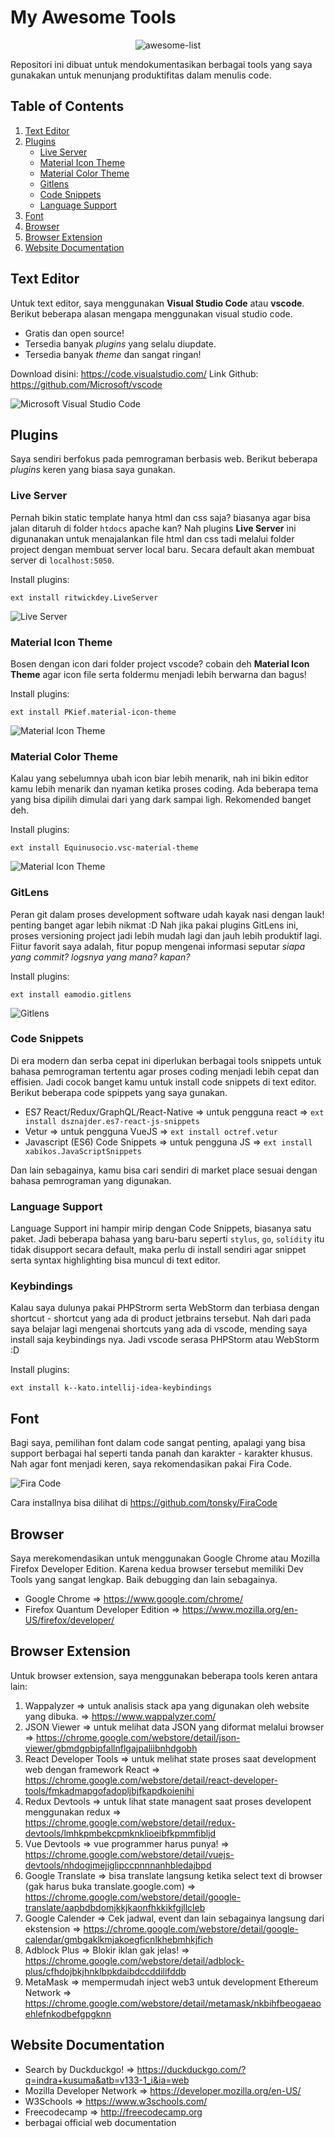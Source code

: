 # My Awesome Tools

<center> <img src="./img/awesome.svg" alt="awesome-list" style="max-height: 200px"> </center>

Repositori ini dibuat untuk mendokumentasikan berbagai tools yang saya gunakakan untuk menunjang produktifitas dalam menulis code.

## Table of Contents
1. [Text Editor](#text-editor)
2. [Plugins](#plugins)
    - [Live Server](#live-server)
    - [Material Icon Theme](#material-icon-theme)
    - [Material Color Theme](#material-color-theme)
    - [Gitlens](#gitlens)
    - [Code Snippets](#code-snippets)
    - [Language Support](#language-support)
3. [Font](#font)
4. [Browser](#browser)
5. [Browser Extension](#browser-extension)
6. [Website Documentation](#web-documentation)

## Text Editor

Untuk text editor, saya menggunakan **Visual Studio Code** atau **vscode**. Berikut beberapa alasan mengapa menggunakan visual studio code.

- Gratis dan open source!
- Tersedia banyak _plugins_ yang selalu diupdate.
- Tersedia banyak _theme_ dan sangat ringan!

Download disini: https://code.visualstudio.com/ 
Link Github: https://github.com/Microsoft/vscode

![Microsoft Visual Studio Code](https://cloud.githubusercontent.com/assets/11839736/16642200/6624dde0-43bd-11e6-8595-c81885ba0dc2.png)

## Plugins

Saya sendiri berfokus pada pemrograman berbasis web. Berikut beberapa _plugins_ keren yang biasa saya gunakan.

### Live Server

Pernah bikin static template hanya html dan css saja? biasanya agar bisa jalan ditaruh di folder `htdocs` apache kan? Nah plugins **Live Server** ini digunanakan untuk menajalankan file html dan css tadi melalui folder project dengan membuat server local baru. Secara default akan membuat server di `localhost:5050`.

Install plugins:
```
ext install ritwickdey.LiveServer
```

![Live Server](https://github.com/ritwickdey/vscode-live-server/raw/master/images/Screenshot/vscode-live-server-explorer-menu-demo-1.gif)

### Material Icon Theme

Bosen dengan icon dari folder project vscode? cobain deh **Material Icon Theme** agar icon file serta foldermu menjadi lebih berwarna dan bagus!

Install plugins:
```
ext install PKief.material-icon-theme
```

![Material Icon Theme](https://raw.githubusercontent.com/PKief/vscode-material-icon-theme/master/images/fileIcons.png)

### Material Color Theme

Kalau yang sebelumnya ubah icon biar lebih menarik, nah ini bikin editor kamu lebih menarik dan nyaman ketika proses coding. Ada beberapa tema yang bisa dipilih dimulai dari yang dark sampai ligh. Rekomended banget deh.

Install plugins:
```
ext install Equinusocio.vsc-material-theme
```

![Material Icon Theme](https://i.imgur.com/qvxc7OA.jpg)

### GitLens

Peran git dalam proses development software udah kayak nasi dengan lauk! penting banget agar lebih nikmat :D Nah jika pakai plugins GitLens ini, proses versioning project jadi lebih mudah lagi dan jauh lebih produktif lagi. Fiitur favorit saya adalah, fitur popup mengenai informasi seputar _siapa yang commit? logsnya yang mana? kapan?_

Install plugins:
```
ext install eamodio.gitlens
```

![Gitlens](https://raw.githubusercontent.com/eamodio/vscode-gitlens/master/images/gitlens-preview.gif)

### Code Snippets

Di era modern dan serba cepat ini diperlukan berbagai tools snippets untuk bahasa pemrograman tertentu agar proses coding menjadi lebih cepat dan effisien. Jadi cocok banget kamu untuk install code snippets di text editor. Berikut beberapa code spippets yang saya gunakan.

-  ES7 React/Redux/GraphQL/React-Native => untuk pengguna react => `ext install dsznajder.es7-react-js-snippets`
- Vetur => untuk pengguna VueJS => `ext install octref.vetur`
- Javascript (ES6) Code Snippets => untuk pengguna JS => `ext install xabikos.JavaScriptSnippets`

Dan lain sebagainya, kamu bisa cari sendiri di market place sesuai dengan bahasa pemrograman yang digunakan.

### Language Support

Language Support ini hampir mirip dengan Code Snippets, biasanya satu paket. Jadi beberapa bahasa yang baru-baru seperti `stylus`, `go`, `solidity` itu tidak disupport secara default, maka perlu di install sendiri agar snippet serta syntax highlighting bisa muncul di text editor.

### Keybindings

Kalau saya dulunya pakai PHPStrorm serta WebStorm dan terbiasa dengan shortcut - shortcut yang ada di product jetbrains tersebut. Nah dari pada saya belajar lagi mengenai shortcuts yang ada di vscode, mending saya install saja keybindings nya. Jadi vscode serasa PHPStorm atau WebStorm :D

Install plugins: 
```
ext install k--kato.intellij-idea-keybindings
```

## Font

Bagi saya, pemilihan font dalam code sangat penting, apalagi yang bisa support berbagai hal seperti tanda panah dan karakter - karakter khusus. Nah agar font menjadi keren, saya rekomendasikan pakai Fira Code. 

![Fira Code](https://camo.githubusercontent.com/3a8948f34284f378ead7af5846aa432035c687ad/687474703a2f2f732e746f6e736b792e6d652f696d67732f666972615f636f64655f6c6f676f2e737667)

Cara installnya bisa dilihat di https://github.com/tonsky/FiraCode

## Browser

Saya merekomendasikan untuk menggunakan Google Chrome atau Mozilla Firefox Developer Edition. Karena kedua browser tersebut memiliki Dev Tools yang sangat lengkap. Baik debugging dan lain sebagainya.

- Google Chrome => https://www.google.com/chrome/
- Firefox Quantum Developer Edition => https://www.mozilla.org/en-US/firefox/developer/

## Browser Extension

Untuk browser extension, saya menggunakan beberapa tools keren antara lain:

1. Wappalyzer => untuk analisis stack apa yang digunakan oleh website yang dibuka. => https://www.wappalyzer.com/
2. JSON Viewer => untuk melihat data JSON yang diformat melalui browser => https://chrome.google.com/webstore/detail/json-viewer/gbmdgpbipfallnflgajpaliibnhdgobh
3. React Developer Tools => untuk melihat state proses saat development web dengan framework React => https://chrome.google.com/webstore/detail/react-developer-tools/fmkadmapgofadopljbjfkapdkoienihi
4. Redux Devtools => untuk lihat state managent saat proses developent menggunakan redux => https://chrome.google.com/webstore/detail/redux-devtools/lmhkpmbekcpmknklioeibfkpmmfibljd
5. Vue Devtools => vue programmer harus punya! => https://chrome.google.com/webstore/detail/vuejs-devtools/nhdogjmejiglipccpnnnanhbledajbpd
6. Google Translate => bisa translate langsung ketika select text di browser (gak harus buka translate.google.com) => https://chrome.google.com/webstore/detail/google-translate/aapbdbdomjkkjkaonfhkkikfgjllcleb
7. Google Calender => Cek jadwal, event dan lain sebagainya langsung dari ekstension => https://chrome.google.com/webstore/detail/google-calendar/gmbgaklkmjakoegficnlkhebmhkjfich
8. Adblock Plus => Blokir iklan gak jelas! => https://chrome.google.com/webstore/detail/adblock-plus/cfhdojbkjhnklbpkdaibdccddilifddb
9. MetaMask => mempermudah inject web3 untuk development Ethereum Network => https://chrome.google.com/webstore/detail/metamask/nkbihfbeogaeaoehlefnkodbefgpgknn

## Website Documentation

- Search by Duckduckgo! => https://duckduckgo.com/?q=indra+kusuma&atb=v133-1_i&ia=web
- Mozilla Developer Network => https://developer.mozilla.org/en-US/
- W3Schools => https://www.w3schools.com/
- Freecodecamp => http://freecodecamp.org
- berbagai official web documentation 